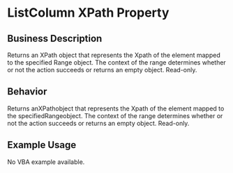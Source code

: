 # ListColumn XPath Property

## Business Description
Returns an XPath object that represents the Xpath of the element mapped to the specified Range object. The context of the range determines whether or not the action succeeds or returns an empty object. Read-only.

## Behavior
Returns anXPathobject that represents the Xpath of the element mapped to the specifiedRangeobject. The context of the range determines whether or not the action succeeds or returns an empty object. Read-only.

## Example Usage
No VBA example available.